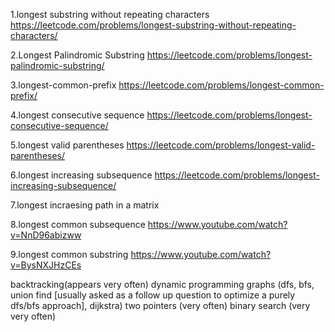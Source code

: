 1.longest substring without  repeating  characters 
https://leetcode.com/problems/longest-substring-without-repeating-characters/

2.Longest Palindromic Substring
https://leetcode.com/problems/longest-palindromic-substring/

3.longest-common-prefix
https://leetcode.com/problems/longest-common-prefix/

4.longest consecutive sequence
https://leetcode.com/problems/longest-consecutive-sequence/

5.longest valid parentheses
https://leetcode.com/problems/longest-valid-parentheses/

6.longest increasing subsequence
https://leetcode.com/problems/longest-increasing-subsequence/

7.longest incraesing path in a matrix



8.longest common subsequence
https://www.youtube.com/watch?v=NnD96abizww

9.longest common substring
https://www.youtube.com/watch?v=BysNXJHzCEs












backtracking(appears very often)
dynamic programming
graphs (dfs, bfs, union find [usually asked as a follow up question to optimize a purely dfs/bfs approach], dijkstra)
two pointers (very often)
binary search (very very often)